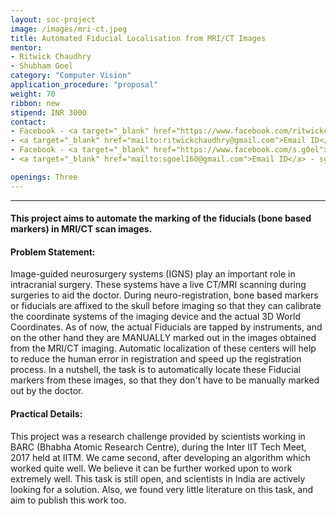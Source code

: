 ```yaml
---
layout: soc-project
image: /images/mri-ct.jpeg
title: Automated Fiducial Localisation from MRI/CT Images 
mentor: 
- Ritwick Chaudhry
- Shubham Goel
category: "Computer Vision"
application_procedure: "proposal"
weight: 70
ribbon: new
stipend: INR 3000
contact:
- Facebook - <a target="_blank" href="https://www.facebook.com/ritwickchaudhry">Ritwick Chaudhary</a>
- <a target="_blank" href="mailto:ritwickchaudhry@gmail.com">Email ID</a> - ritwickchaudhry@gmail.com
- Facebook - <a target="_blank" href="https://www.facebook.com/s.g0el">Shubham Goel</a>
- <a target="_blank" href="mailto:sgoel160@gmail.com">Email ID</a> - sgoel160@gmail.com

openings: Three
---
```


---
#### This project aims to automate the marking of the fiducials (bone based markers) in MRI/CT scan images.   
<!--break-->
#### Problem Statement: 
Image-guided neurosurgery systems (IGNS) play an important role in intracranial surgery. These systems have a live CT/MRI scanning during surgeries to aid the doctor. During neuro-registration, bone based markers or fiducials are affixed to the skull before imaging so that they can calibrate the coordinate systems of the imaging device and the actual 3D World Coordinates. As of now, the actual Fiducials are tapped by instruments, and on the other hand they are MANUALLY marked out in the images obtained from the MRI/CT imaging. Automatic localization of these centers will help to reduce the human error in registration and speed up the registration process.  In a nutshell, the task is to automatically locate these Fiducial markers from these images, so that they don't have to be manually marked out by the doctor.
<!--break-->
#### Practical Details:
This project was a research challenge provided by scientists working in BARC (Bhabha Atomic Research Centre), during the Inter IIT Tech Meet, 2017 held at IITM. We came second, after developing an algorithm which worked quite well. We believe it can be further worked upon to work extremely well. This task is still open, and scientists in India are actively looking for a solution. Also, we found very little literature on this task, and aim to publish this work too.
